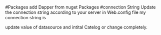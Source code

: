 #Packages
add Dapper from nuget Packages 
#connection String
Update the connection string according to your server in Web.config file 
my connection string is 
<connectionStrings>
		<add name ="conn" connectionString="Data Source=ASAD-KAMAL;Initial Catalog=WadE16;Integrated Security=True;" providerName="System.Data.SqlClient" />
</connectionStrings>

update value of datasource and intital Catelog or change completely.

